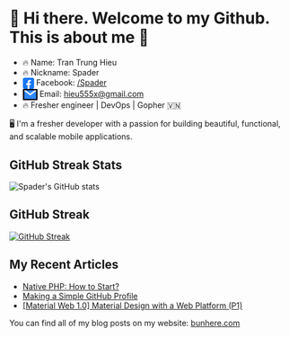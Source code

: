 # 👋 Hi there. Welcome to my Github. This is about me 👋

- 🔥 Name: Tran Trung Hieu
- 🔥 Nickname: Spader
- <img align="center" src="./img/facebook.png" title = "Twitter" alt="" height="20" /> Facebook: [/Spader](https://www.facebook.com/hieu.spader/)
- <img align="center" src="./img/email1.png" title = "Twitter" alt="" height="20" /> Email: [hieu555x@gmail.com](mailto:hieu555x@gmail.com)
- 🔥 Fresher engineer | DevOps | Gopher 🇻🇳

🖥️ I'm a fresher developer with a passion for building beautiful, functional, and scalable mobile applications. <br>

## GitHub Streak Stats

![Spader's GitHub stats](https://github-readme-stats.vercel.app/api?username=hieu555x&show_icons=true&bg_color=00000000)

## GitHub Streak

[![GitHub Streak](https://github-readme-streak-stats.herokuapp.com?user=hieu555x&theme=tokyonight&hide_border=true&border_radius=5&locale=vi&date_format=j%20M%5B%20Y%5D&card_width=496)](https://git.io/streak-stats)

## My Recent Articles

- [Native PHP: How to Start?](https://medium.com/@emma.ngo1110/native-php-how-to-start-911b27b40791)
- [Making a Simple GitHub Profile](https://medium.com/@emma.ngo1110/making-a-simple-github-profile-13bd26a7f4d3)
- [[Material Web 1.0] Material Design with a Web Platform (P1)](https://medium.com/@emma.ngo1110/material-web-1-0-material-design-with-a-web-platform-p1-efc850f36cdf)

You can find all of my blog posts on my website: [bunhere.com](https://bunhere.com/blogs)
